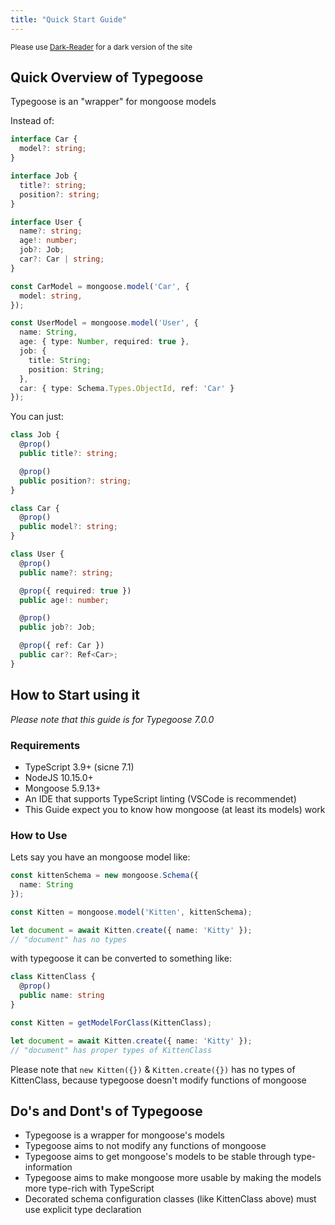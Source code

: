```yaml
---
title: "Quick Start Guide"
---
```


<sub>Please use [Dark-Reader](https://chrome.google.com/webstore/detail/dark-reader/eimadpbcbfnmbkopoojfekhnkhdbieeh) for a dark version of the site</sub>

## Quick Overview of Typegoose

Typegoose is an "wrapper" for mongoose models

Instead of:

```ts
interface Car {
  model?: string;
}

interface Job {
  title?: string;
  position?: string;
}

interface User {
  name?: string;
  age!: number;
  job?: Job;
  car?: Car | string;
}

const CarModel = mongoose.model('Car', {
  model: string,
});

const UserModel = mongoose.model('User', {
  name: String,
  age: { type: Number, required: true },
  job: {
    title: String;
    position: String;
  },
  car: { type: Schema.Types.ObjectId, ref: 'Car' }
});
```

You can just:

```ts
class Job {
  @prop()
  public title?: string;

  @prop()
  public position?: string;
}

class Car {
  @prop()
  public model?: string;
}

class User {
  @prop()
  public name?: string;

  @prop({ required: true })
  public age!: number;

  @prop()
  public job?: Job;

  @prop({ ref: Car })
  public car?: Ref<Car>;
}
```

## How to Start using it

*Please note that this guide is for Typegoose 7.0.0*

### Requirements

- TypeScript 3.9+ (sicne 7.1)
- NodeJS 10.15.0+
- Mongoose 5.9.13+
- An IDE that supports TypeScript linting (VSCode is recommendet)
- This Guide expect you to know how mongoose (at least its models) work

### How to Use

Lets say you have an mongoose model like:

```ts
const kittenSchema = new mongoose.Schema({
  name: String
});

const Kitten = mongoose.model('Kitten', kittenSchema);

let document = await Kitten.create({ name: 'Kitty' });
// "document" has no types
```

with typegoose it can be converted to something like:

```ts
class KittenClass {
  @prop()
  public name: string
}

const Kitten = getModelForClass(KittenClass);

let document = await Kitten.create({ name: 'Kitty' });
// "document" has proper types of KittenClass
```

Please note that `new Kitten({})` & `Kitten.create({})` has no types of KittenClass, because typegoose doesn't modify functions of mongoose

## Do's and Dont's of Typegoose

- Typegoose is a wrapper for mongoose's models
- Typegoose aims to not modify any functions of mongoose
- Typegoose aims to get mongoose's models to be stable through type-information
- Typegoose aims to make mongoose more usable by making the models more type-rich with TypeScript
- Decorated schema configuration classes (like KittenClass above) must use explicit type declaration
